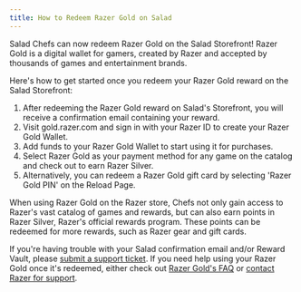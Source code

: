 ```yaml
---
title: How to Redeem Razer Gold on Salad
---
```


Salad Chefs can now redeem Razer Gold on the Salad Storefront! Razer Gold is a digital wallet for gamers, created by
Razer and accepted by thousands of games and entertainment brands.

Here's how to get started once you redeem your Razer Gold reward on the Salad Storefront:

1. After redeeming the Razer Gold reward on Salad's Storefront, you will receive a confirmation email containing your
   reward.
2. Visit gold.razer.com and sign in with your Razer ID to create your Razer Gold Wallet.
3. Add funds to your Razer Gold Wallet to start using it for purchases.
4. Select Razer Gold as your payment method for any game on the catalog and check out to earn Razer Silver.
5. Alternatively, you can redeem a Razer Gold gift card by selecting 'Razer Gold PIN' on the Reload Page.

When using Razer Gold on the Razer store, Chefs not only gain access to Razer's vast catalog of games and rewards, but
can also earn points in Razer Silver, Razer's official rewards program. These points can be redeemed for more rewards,
such as Razer gear and gift cards.

If you're having trouble with your Salad confirmation email and/or Reward Vault, please
[submit a support ticket](/docs/guides/your-pc/216-how-to-create-a-support-ticket). If you need help using your Razer
Gold once it's redeemed, either check out [Razer Gold's FAQ](https://gold.razer.com/us/en/help) or
[contact Razer for support](https://gold.razer.com/my/en/help).
